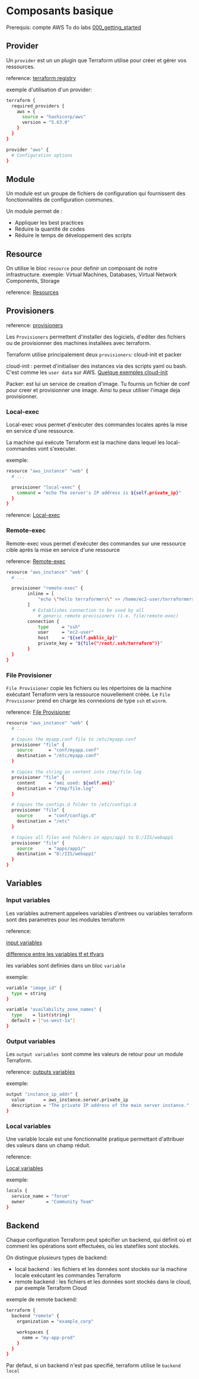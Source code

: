 # Composants basique
Prerequis: compte AWS
To do labs [000_getting_started](../playgrounds/Labs/000_getting_started)

## Provider
Un `provider` est un un plugin que Terraform utilise pour créer et gérer vos ressources.

reference: [terraform registry](https://registry.terraform.io/browse/providers)

exemple d'utilisation d'un provider:

```sh
terraform {
  required_providers {
    aws = {
      source = "hashicorp/aws"
      version = "5.63.0"
    }
  }
}

provider "aws" {
  # Configuration options
}
```

## Module

Un module est un groupe de fichiers de configuration qui fournissent des fonctionnalités de configuration communes.

Un module permet de :
- Appliquer les best practices
- Réduire la quantité de codes
- Réduire le temps de développement des scripts

## Resource
On utilise le bloc `resource` pour definir un composant de notre infrastructure.
exemple: Virtual Machines, Databases, Virtual Network Components, Storage


reference: [Resources](https://www.terraform.io/docs/language/resources/index.html)
## Provisioners

reference: [provisioners](https://www.terraform.io/docs/language/resources/provisioners/syntax.html)

Les `Provisioners` permettent d'installer des logiciels, d'editer des fichiers ou de provisionner des machines installées avec terraform.

Terraform utilise principalement deux `provisioners`: cloud-init et packer

cloud-init : permet d'initialiser des instances via des scripts yaml ou bash. C'est comme les `user data` sur AWS. [Quelque exemples cloud-init](https://cloudinit.readthedocs.io/en/latest/reference/examples.html)

Packer: est lui un service de creation d'image. Tu fournis un fichier de conf pour creer et provisionner une image. Ainsi tu peux utiliser l'image deja provisionner.

### Local-exec​
Local-exec vous permet d'exécuter des commandes locales après la mise en service d'une ressource.

La machine qui exécute Terraform est la machine dans lequel les local-commandes vont s'executer.

exemple:

```sh
resource "aws_instance" "web" {
  # ...

  provisioner "local-exec" {
    command = "echo The server's IP address is ${self.private_ip}"
  }
}

```

reference: [Local-exec](https://developer.hashicorp.com/terraform/language/resources/provisioners/local-exec)

### Remote-exec​

Remote-exec vous permet d'exécuter des commandes sur une ressource cible après la mise en service d'une ressource

reference: [Remote-exec​](https://developer.hashicorp.com/terraform/language/resources/provisioners/remote-exec)

```sh
resource "aws_instance" "web" {
  # ...

  provisioner "remote-exec" {
		inline = [
			"echo \"hello terraformers\" >> /home/ec2-user/terraformers/txt"
		]
          # Establishes connection to be used by all
            # generic remote provisioners (i.e. file/remote-exec)
		connection {
			type     = "ssh"
			user     = "ec2-user"
			host     = "${self.public_ip}"
			private_key = "${file("/root/.ssh/terraform")}"
		}
  }
}

```

### File Provisioner
`File Provisioner` copie les fichiers ou les répertoires de la machine exécutant Terraform vers la ressource nouvellement créée. Le `File Provisioner` prend en charge les connexions de type `ssh` et `winrm`.

reference: [File Provisioner](https://developer.hashicorp.com/terraform/language/resources/provisioners/file)

```sh
resource "aws_instance" "web" {
  # ...

  # Copies the myapp.conf file to /etc/myapp.conf
  provisioner "file" {
    source      = "conf/myapp.conf"
    destination = "/etc/myapp.conf"
  }

  # Copies the string in content into /tmp/file.log
  provisioner "file" {
    content     = "ami used: ${self.ami}"
    destination = "/tmp/file.log"
  }

  # Copies the configs.d folder to /etc/configs.d
  provisioner "file" {
    source      = "conf/configs.d"
    destination = "/etc"
  }

  # Copies all files and folders in apps/app1 to D:/IIS/webapp1
  provisioner "file" {
    source      = "apps/app1/"
    destination = "D:/IIS/webapp1"
  }
}

```

## Variables

### Input variables
Les variables autrement appelees variables d'entrees ou variables terraform sont des parametres pour les modules terraform

reference:

[input variables](https://developer.hashicorp.com/terraform/language/values/variables)

[difference entre les variables tf et tfvars](https://amazicworld.com/difference-between-variable-tf-and-variable-tfvars-in-terraform)

les variables sont definies dans un bloc `variable`

exemple:

```sh
variable "image_id" {
  type = string
}

variable "availability_zone_names" {
  type    = list(string)
  default = ["us-west-1a"]
}
```

### Output variables

Les `output variables `sont comme les valeurs de retour pour un module Terraform.

reference: [outputs variables](https://developer.hashicorp.com/terraform/language/values/outputs)

exemple:

```sh
output "instance_ip_addr" {
  value       = aws_instance.server.private_ip
  description = "The private IP address of the main server instance."
}
```

### Local variables

Une variable locale est une fonctionnalité pratique permettant d'attribuer des valeurs dans un champ réduit.

reference: 

[Local variables](https://developer.hashicorp.com/terraform/language/values/locals)

exemple: 

```sh
locals {
  service_name = "forum"
  owner        = "Community Team"
}
```

## Backend

Chaque configuration Terraform peut spécifier un backend, qui définit où et comment les opérations sont effectuées, où les statefiles sont stockés.

On distingue plusieurs types de backend:

- local backend : les fichiers et les données sont stockés sur la machine locale exécutant les commandes Terraform
- remote backend : les fichiers et les données sont stockés dans le cloud, par exemple Terraform Cloud


exemple de remote backend:

```sh
terraform {
  backend "remote" {
    organization = "example_corp"

    workspaces {
      name = "my-app-prod"
    }
  }
}
```

Par defaut, si un backend n'est pas specifié, terraform utilise le `backend local`